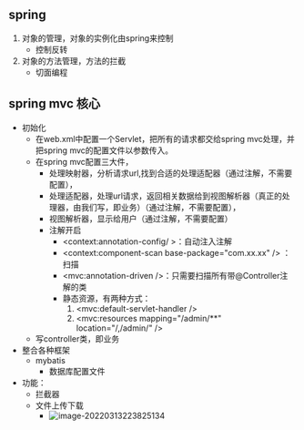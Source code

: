 ## spring 

1. 对象的管理，对象的实例化由spring来控制
   - 控制反转
2. 对象的方法管理，方法的拦截
   - 切面编程

## spring mvc 核心

- 初始化
  - 在web.xml中配置一个Servlet，把所有的请求都交给spring mvc处理，并把spring mvc的配置文件以参数传入。
  - 在spring mvc配置三大件，
    - 处理映射器，分析请求url,找到合适的处理适配器（通过注解，不需要配置），
    - 处理适配器，处理url请求，返回相关数据给到视图解析器（真正的处理器，由我们写，即业务）（通过注解，不需要配置），
    - 视图解析器，显示给用户（通过注解，不需要配置）
    - 注解开启
      - <context:annotation-config/ >：自动注入注解
      - <context:component-scan base-package="com.xx.xx" />  ：扫描
      - <mvc:annotation-driven />：只需要扫描所有带@Controller注解的类
      - 静态资源，有两种方式：
        1. <mvc:default-servlet-handler />
        2. <mvc:resources mapping="/admin/**" location="/,/admin/" />
  - 写controller类，即业务
- 整合各种框架
  - mybatis
    - 数据库配置文件
- 功能：
  - 拦截器
  - 文件上传下载
    - ![image-20220313223825134](C:\oneDrive\J学习笔记\codingNote\后端编程\Spring全家桶\spring\img\image-20220313223825134.png)
